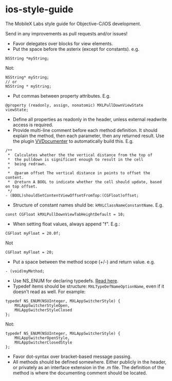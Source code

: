 ios-style-guide
===============

The MobileX Labs style guide for Objective-C/iOS development. 

Send in any improvements as pull requests and/or issues!

- Favor delegates over blocks for view elements.
- Put the space before the asterix (except for constants). e.g.

```objc
NSString *myString;
```
Not:

```objc
NSString* myString;
// or
NSString * myString;
 ```
- Put commas between property attributes. E.g.

```objc
@property (readonly, assign, nonatomic) MXLPullDownViewState viewState;
```
- Define all properties as readonly in the header, unless external readwrite access is required.
- Provide multi-line comment before each method definition. It should explain the method, then each parameter, then any returned result. Use the plugin [VVDocumenter](https://github.com/onevcat/VVDocumenter-Xcode) to automatically build this. E.g.

```objc
/**
 *  Calculates whether the the vertical distance from the top of
 *  the pulldown is significant enough to result in the cell
 *  being redrawn.
 * 
 *  @param offset The vertical distance in points to offset the content.
 *  @return A BOOL to indicate whether the cell should update, based on top offset.
 */
- (BOOL)shouldSetContentViewOffsetFromTop:(CGFloat)offset;

```

- Structure of constant names shuld be: ```kMXLClassNameConstantName```. E.g.

```objc
const CGFloat kMXLPullDownViewTabHeightDefault = 10;
```
- When setting float values, always append "f". E.g.:

```objc
CGFloat myFloat = 20.0f;
```
Not

```objc
CGFloat myFloat = 20;
```
- Put a space between the method scope (+/-) and return value. e.g.

```objc
- (void)myMethod;
```
- Use NS_ENUM for declaring typedefs. [Read here](http://nshipster.com/ns_enum-ns_options/).
- Typedef items should be structure: ```MXLTypeDefNameOptionName```, even if it doesn't read as well. For example:


```objc
typedef NS_ENUM(NSUInteger, MXLAppSwitcherStyle) {
    MXLAppSwitcherStyleOpen,
    MXLAppSwitcherStyleClosed
};

```
Not:


```objc
typedef NS_ENUM(NSUInteger, MXLAppSwitcherStyle) {
    MXLAppSwitcherOpenStyle,
    MXLAppSwitcherClosedStyle
};

```

- Favor dot-syntax over bracket-based message passing.
- All methods should be defined somewhere. Either publicly in the header, or privately as an interface extension in the .m file. The definition of the method is where the documenting comment should be located.
